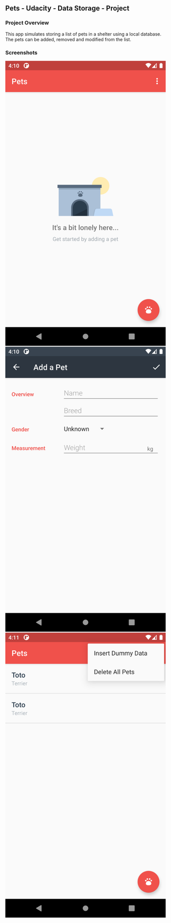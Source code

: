 ## Pets - Udacity - Data Storage - Project


### Project Overview

This app simulates storing a list of pets in a shelter using a local database. The pets can be added, removed and modified from the list.

### Screenshots

![Screenshot](screenshot1.png)
![Screenshot](screenshot2.png)
![Screenshot](screenshot3.png)
